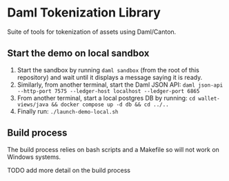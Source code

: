 # Daml Tokenization Library

Suite of tools for tokenization of assets using Daml/Canton.

## Start the demo on local sandbox

1. Start the sandbox by running `daml sandbox` (from the root of this repository) and wait until it displays a message saying it is ready.
1. Similarly, from another terminal, start the Daml JSON API: `daml json-api --http-port 7575 --ledger-host localhost --ledger-port 6865`
1. From another terminal, start a local postgres DB by running: `cd wallet-views/java && docker compose up -d db && cd ../..`
1. Finally run: `./launch-demo-local.sh`

## Build process

The build process relies on bash scripts and a Makefile so will not work on Windows systems.

TODO add more detail on the build process